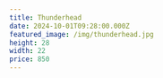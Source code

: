 ```yaml
---
title: Thunderhead
date: 2024-10-01T09:28:00.000Z
featured_image: /img/thunderhead.jpg
height: 28
width: 22
price: 850
---
```

